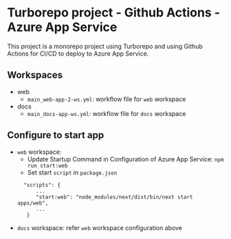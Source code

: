 # Turborepo project - Github Actions - Azure App Service

This project is a monorepo project using Turborepo and using Github Actions for CI/CD to deploy to Azure App Service.

## Workspaces
- web
  - `main_web-app-2-ws.yml`: workflow file for `web` workspace
- docs
  - `main_docs-app-ws.yml`: workflow file for `docs` workspace

## Configure to start app
- `web` workspace:
  - Update Startup Command in Configuration of Azure App Service: `npm run start:web`
  - Set start `script` in `package.json`
  ```
    "scripts": {
        ...
        "start:web": "node_modules/next/dist/bin/next start apps/web",
        ...
     }
  ```
- `docs` workspace: refer `web` workspace configuration above
